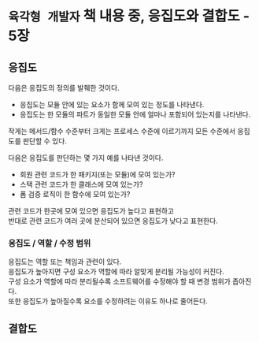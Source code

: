 # `육각형 개발자` 책 내용 중, 응집도와 결합도 - 5장

## 응집도

다음은 응집도의 정의를 발췌한 것이다.

- 응집도는 모듈 안에 있는 요소가 함께 모여 있는 정도를 나타낸다.
- 응집도는 한 모듈의 파트가 동일한 모듈 안에 얼마나 포함되어 있는지를 나타낸다.

작게는 메서드/함수 수준부터 크게는 프로세스 수준에 이르기까지 모든 수준에서 응집도를 판단할 수 있다.

다음은 응집도를 판단하는 몇 가지 예를 나타낸 것이다.

- 회원 관련 코드가 한 패키지(또는 모듈)에 모여 있는가?
- 스택 관련 코드가 한 클래스에 모여 있는가?
- 폼 검증 로직이 한 함수에 모여 있는가?

관련 코드가 한곳에 모여 있으면 응집도가 높다고 표현하고  
반대로 관련 코드가 여러 곳에 분산되어 있으면 응집도가 낮다고 표현한다.

### 응집도 / 역할 / 수정 범위

응집도는 역할 또는 책임과 관련이 있다.  
응집도가 높아지면 구성 요소가 역할에 따라 알맞게 분리될 가능성이 커진다.  
구성 요소가 역할에 따라 분리될수록 소프트웨어를 수정해야 할 때 변경 범위가 좁아진다.  
또한 응집도가 높아질수록 요소를 수정하려는 이유도 하나로 줄어든다.

## 결합도
